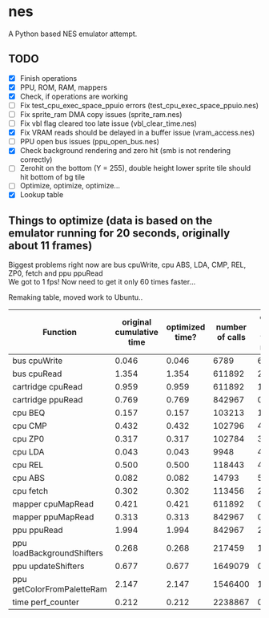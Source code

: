 # nes
A Python based NES emulator attempt.

## TODO
- [x] Finish operations
- [x] PPU, ROM, RAM, mappers
- [x] Check, if operations are working
- [ ] Fix test_cpu_exec_space_ppuio errors (test_cpu_exec_space_ppuio.nes)
- [ ] Fix sprite_ram DMA copy issues (sprite_ram.nes)
- [ ] Fix vbl flag cleared too late issue (vbl_clear_time.nes)
- [x] Fix VRAM reads should be delayed in a buffer issue (vram_access.nes)
- [ ] PPU open bus issues (ppu_open_bus.nes)
- [x] Check background rendering and zero hit (smb is not rendering correctly)
- [ ] Zerohit on the bottom (Y = 255), double height lower sprite tile should hit bottom of bg tile
- [ ] Optimize, optimize, optimize...
- [x] Lookup table

## Things to optimize (data is based on the emulator running for 20 seconds, originally about 11 frames)
Biggest problems right now are bus cpuWrite, cpu ABS, LDA, CMP, REL, ZP0, fetch and ppu ppuRead  
We got to 1 fps! Now need to get it only 60 times faster...

Remaking table, moved work to Ubuntu..

| Function                   | original cumulative time | optimized time? | number of calls | calls to time ratio |
| -------------------------- | ------------------------ | --------------- | --------------- | ------------------- |
| bus cpuWrite               | 0.046                    | 0.046           | 6789            | 6.776               |
| bus cpuRead                | 1.354                    | 1.354           | 611892          | 2.213               |
| cartridge cpuRead          | 0.959                    | 0.959           | 611892          | 1.567               |
| cartridge ppuRead          | 0.769                    | 0.769           | 842967          | 0.912               |
| cpu BEQ                    | 0.157                    | 0.157           | 103213          | 1.521               |
| cpu CMP                    | 0.432                    | 0.432           | 102796          | 4.202               |
| cpu ZP0                    | 0.317                    | 0.317           | 102784          | 3.084               |
| cpu LDA                    | 0.043                    | 0.043           | 9948            | 4.322               |
| cpu REL                    | 0.500                    | 0.500           | 118443          | 4.221               |
| cpu ABS                    | 0.082                    | 0.082           | 14793           | 5.543               |
| cpu fetch                  | 0.302                    | 0.302           | 113456          | 2.662               |
| mapper cpuMapRead          | 0.421                    | 0.421           | 611892          | 0.688               |
| mapper ppuMapRead          | 0.313                    | 0.313           | 842967          | 0.371               |
| ppu ppuRead                | 1.994                    | 1.994           | 842967          | 2.365               |
| ppu loadBackgroundShifters | 0.268                    | 0.268           | 217459          | 1.232               |
| ppu updateShifters         | 0.677                    | 0.677           | 1649079         | 0.411               |
| ppu getColorFromPaletteRam | 2.147                    | 2.147           | 1546400         | 1.388               |
| time perf_counter          | 0.212                    | 0.212           | 2238867         | 0.094               |
